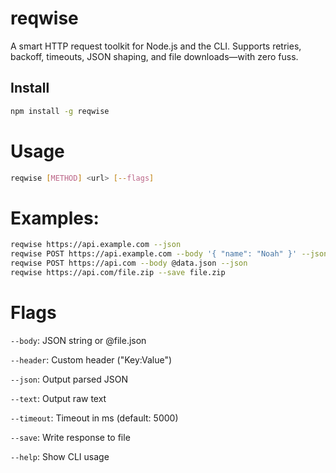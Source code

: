 # reqwise

A smart HTTP request toolkit for Node.js and the CLI. Supports retries, backoff, timeouts, JSON shaping, and file downloads—with zero fuss.

## Install

```bash
npm install -g reqwise
```

# Usage

```bash
reqwise [METHOD] <url> [--flags]
```

# Examples:

```bash
reqwise https://api.example.com --json
reqwise POST https://api.example.com --body '{ "name": "Noah" }' --json
reqwise POST https://api.com --body @data.json --json
reqwise https://api.com/file.zip --save file.zip
```

#  Flags
```--body```: JSON string or @file.json

```--header```: Custom header ("Key:Value")

```--json```: Output parsed JSON

```--text```: Output raw text

```--timeout```: Timeout in ms (default: 5000)

```--save```: Write response to file

```--help```: Show CLI usage
